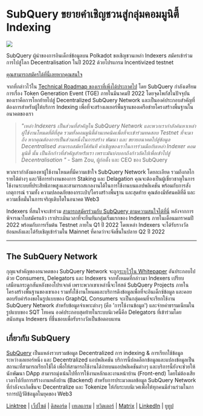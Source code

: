 # SubQuery ขยายคำเชิญชวนสู่กลุ่มคอมมูนิตี้ Indexing

![](https://miro.medium.com/max/1400/1*qa014uV1jHA2WTVhUadrdA.png)

SubQuery ผู้นำของการอินเด็กซ์ข้อมูลบน Polkadot ขอเชิญชวนเหล่า Indexers สมัครเข้าร่วมการไปสู่โลก Decentralisation ในปี 2022 ด้วยโปรแกรม Incentivized testnet

[คุณสามารถสมัครได้ที่นี้เลยหากคุณสนใจ](https://forms.gle/RyXyhb8T9Gxkwi7R9)

จากที่กล่าวไว้ใน [Technical Roadmap ของเราที่เพิ่งได้ประกาศไป](https://subquery.medium.com/subquery-releases-technical-roadmap-2a3a383c49b) โดย SubQuery กำลังเตรียมการเรื่อง Token Generation Event (TGE) ภายในมีนาคมปี 2022 โดยจุดโพกัสในปัจจุบันของเราคือการโยกย้ายไปสู่ Decentralized SubQuery Network และเป็นองค์ประกอบสำคัญที่ต้องการสำหรับผู้ให้บริการ Indexing เพื่อที่จะสร้างเลเยอร์พื้นฐานของเครือข่ายโครงสร้างพื้นฐานในอนาคตของเรา

> _"เหล่า Indexers เป็นส่วนที่สำคัญใน SubQuery Network และพวกเรากำลังค้นหาเหล่าผู้ใช้งานโหนดที่ดีที่สุด รวมทั้งคอมมูนิตี้ด้านเทคนิคเพื่อที่จะเข้าร่วมทดสอบ Testnet ที่จะมาถึง หากคุณต้องการเป็นส่วนหนึ่งในการสร้าง พัฒนา และ ขยายอนาคตไปสู่ข้อมูล Decentralised สามารถสมัครได้ทันที คำเชิญของเราในการร่วมมือกับเหล่า Indexer คอมมูนิตี้ นั้น เป็นอีกก้าวที่สำคัญสำหรับเรา เพราะมันบ่งบอกถึงก้าวถัดไปเพื่อเข้าไปสู่ Decentralisation "_ - Sam Zou, ผู้ก่อตั้ง และ CEO ของ SubQuery

พวกเรากำลังมองหาผู้ใช้งานโหนดที่มีความเข้าใจ SubQuery Network โดยละเอียด รวมถึงกลไกรายได้ต่างๆ และวิธีการทำงานของการ Staking และ Delagation คุณจะต้องเป็นผู้เชี่ยวชาญในการใช้งานระบบที่ประสิทธิภาพสูงและสามารถสเกลงานได้ในการใช้งานบนแอปพลิเคชัน พร้อมกับการสังเกตุการณ์ รวมทั้ง ความปลอดภัยของกระเป๋า/โครงสร้างพื้นฐาน และสุดท้าย คุณต้องมีทัศนคติที่ดี และความเชื่อมั่นในการเจริญเติบโตในอนาคต Web3

Indexers ที่สนใจจะเข้าร่วม [สามารถสมัครร่วมกับ SubQuery ตามความสนใจได้ที่นี่](https://forms.gle/RyXyhb8T9Gxkwi7R9) หลังจากการพิจารณาใบสมัครแล้ว เราประเมินเวลาที่จะยืนยันกลุ่มเริ่มแรกของ Indexers ภายในเดือนมกราคมปี 2022 พร้อมกับการเริ่มต้น Testnet ภายใน Q1 ปี 2022 โดยเหล่า Indexers จะได้รับรางวัลย้อนหลังและได้รับเชิญเข้าร่วมใน Mainnet ที่คาดว่าจะจัดขึ้นในปลาย Q2 ปี 2022

---

## The SubQuery Network

กุญแจสำคัญของอนาคตของ SubQuery Network จะถูก[ระบุไว้ใน Whitepaper](https://static.subquery.network/whitepaper.pdf) อันประกอบไปด้วย Consumers, Delegators และ Indexers จากทั้งหมดที่กล่าวมา Indexers เปรียบเสมือนกระดูกสันหลังของโปรเจกต์ เพราะพวกเขาเหล่านี้จะโฮสต์ SubQuery Projects ภายในโครงสร้างพื้นฐานของเขาเอง รวมทั้งใช้งานโหนดและบริการดึงข้อมูลเพื่อที่จะอินเด็กซ์ข้อมูล และคอยตอบรับคำร้องขอในรูปแบบของ GraphQL Consumers จะเป็นกลุ่มคนที่จะเรียกใช้งาน SubQuery Network สำหรับข้อมูลจำเพาะต่างๆ (คือ 'การใช้งานข้อมูล') และจ่ายค่าธรรมเนียมในรูปแบบของ SQT โทเคน องค์ประกอบสุดท้ายในระบบนิเวศนี้คือ Delegators ที่เข้าร่วมโดยสนับสนุน Indexers ที่ชื่นชอบเพื่อรับรางวัลเป็นข้อตอบแทน

## เกี่ยวกับ SubQuery

[SubQuery](https://subquery.network/) เป็นแหล่งรวบรวมข้อมูล Decentralized การ indexing & การเรียกใช้ข้อมูลระหว่างเลเยอร์หนึ่ง และ Decentralized แอปพลิเคชัน บริการนี้ปลดล็อกข้อมูลและแปลงข้อมูลเป็นสถานะที่สามารถเรียกใช้ได้ เพื่อให้สามารถใช้งานได้ง่ายบนแอปพลิเคชันต่างๆ และบริการนี้ยังจะช่วยให้นักพัฒนา DApp สามารถมุ่งเน้นไปที่การใช้งานหลักและงานหน้าบ้าน (Front-end) โดยไม่ต้องเสียเวลาไปกับการสร้างงานหลังบ้าน (Backend) สำหรับการประมวลผลข้อมูล SubQuery Network ที่กำลังจะเกิดขึ้นจะ Decentralize และ Tokenize ให้กับระบบนิเวศเพื่อให้ทุกคนมีส่วนร่วมในการการปฎิวัติข้อมูลในยุคของ Web3

[Linktree](https://linktr.ee/subquerynetwork)  |  [เว็ปไซต์](https://subquery.network/)  |  [ดิสคอร์ด](https://discord.com/invite/78zg8aBSMG)  |  [เทเลแกรม](https://t.me/subquerynetwork)  |  [ทวิตเตอร์](https://twitter.com/subquerynetwork)  |  [Matrix](https://matrix.to/#/#subquery:matrix.org)  |  [LinkedIn](https://www.linkedin.com/company/subquery)  |  [ยูทูป](https://www.youtube.com/channel/UCi1a6NUUjegcLHDFLr7CqLw)
